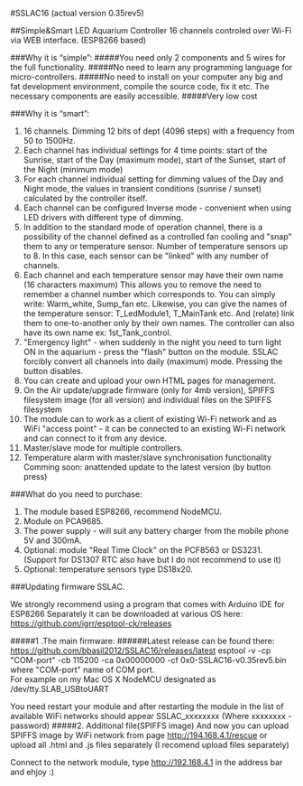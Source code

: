 #SSLAC16
(actual version 0.35rev5)

##Simple&Smart LED Aquarium Controller 16 channels 
controled over Wi-Fi via WEB interface.
(ESP8266 based)


###Why it is “simple”:
#####You need only 2 components and 5 wires for the full functionality.
#####No need to learn any programming language for micro-controllers.
#####No need to install on your computer any big and fat development environment, compile the source code, fix it etc. The necessary components are easily accessible.
#####Very low cost


###Why it is “smart”:

1. 16 channels. Dimming 12 bits of dept (4096 steps) with a frequency from 50 to 1500Hz.
2. Each channel has individual settings for 4 time points: start of the Sunrise, start of the Day (maximum mode), start of the Sunset, start of the Night (minimum mode)
3. For each channel individual setting for  ​​dimming values of the Day and Night mode, the values ​​in transient conditions (sunrise / sunset) calculated by the controller itself.
4. Each channel can be configured Inverse mode - convenient when using LED drivers with different type of dimming.
5. In addition to the standard mode of operation channel, there is a possibility of the channel defined as a controlled fan cooling and "snap" them to any or temperature sensor. Number of temperature sensors up to 8. In this case, each sensor can be "linked" with any number of channels.
6. Each channel and each temperature sensor may have their own name (16 characters maximum)
This allows you to remove the need to remember a channel number which corresponds to. 
You can simply write: Warm_white, Sump_fan etc.
Likewise, you can give the names of the temperature sensor: T_LedModule1, T_MainTank etc.
And (relate) link  them to one-to-another only by their own names.
The controller can also have its own name ex: 1st_Tank_control.
7. "Emergency light" - when suddenly in the night you need to turn light ON in the aquarium - press the "flash" button on the module. SSLAC forcibly convert all channels into daily (maximum) mode. Pressing the button disables.
8. You can create and upload your own HTML pages for management.
9. On the Air update/upgrade firmware (only for 4mb version), SPIFFS filesystem image (for all version) and individual files on the SPIFFS filesystem
10. The module can to work as a client of existing Wi-Fi network and as WiFi "access point" - it can be connected to an existing Wi-Fi network and can connect to it from any device.
11. Master/slave mode for multiple controllers.
12. Temperature alarm with master/slave synchronisation functionality
Сomming soon: anattended update to the latest version (by button press)


###What do you need to purchase:
1. The module based ESP8266, recommend NodeMCU.
2. Module on PCA9685.
3. The power supply - will suit any battery charger from the mobile phone 5V and 300mA.
4. Optional: module "Real Time Clock" on the  PCF8563 or DS3231. (Support for DS1307 RTC also have but I do not recommend to use it)
5. Optional: temperature sensors type DS18x20.

###Updating firmware SSLAC.

We strongly recommend using a program that comes with Arduino IDE for ESP8266
Separately it can be downloaded at various  OS here: https://github.com/igrr/esptool-ck/releases

#####1 .The main firmware:
######Latest release can be found there: https://github.com/bbasil2012/SSLAC16/releases/latest
esptool -v -cp "COM-port" -cb 115200 -ca 0x00000000 -cf 0x0-SSLAC16-v0.35rev5.bin  
where "COM-port" name of COM port.  
For example on my Mac OS X NodeMCU designated as /dev/tty.SLAB_USBtoUART

You need restart your module and after restarting the module in the list of available WiFi networks should appear SSLAC_xxxxxxxx (Where xxxxxxxx - password) 
#####2. Additional file(SPIFFS image)
And now you can upload SPIFFS image by WiFi network from page http://194.168.4.1/rescue 
or upload all .html and .js files separately (I recomend upload files separately)


Connect to the network module, type http://192.168.4.1 in the address bar and ehjoy :)
